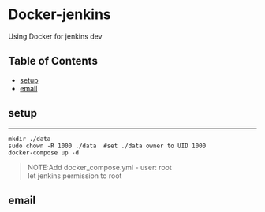 Docker-jenkins
==============
Using Docker for jenkins dev

## Table of Contents

  - [setup](#setup)
  - [email](#email)

## setup
------
```console
mkdir ./data
sudo chown -R 1000 ./data  #set ./data owner to UID 1000
docker-compose up -d
```

> NOTE:Add docker_compose.yml - user: root \
  let jenkins permission to root


## email
